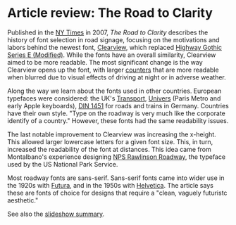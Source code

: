 # Article review: The Road to Clarity

Published in the [NY Times](http://www.nytimes.com/2007/08/12/magazine/12fonts-t.html?mcubz=3) in 2007, *The Road to Clarity* describes the history of font selection in road signage, focusing on the motivations and labors behind the newest font, [Clearview](https://en.wikipedia.org/wiki/Clearview_(typeface)), which replaced [Highway Gothic Series E (Modified)](https://en.wikipedia.org/wiki/Highway_Gothic). While the fonts have an overall similarity, Clearview aimed to be more readable. The most significant change is the way Clearview opens up the font, with larger [counters](https://typedecon.com/blogs/type-glossary/counter/) that are more readable when blurred due to visual effects of driving at night or in adverse weather.

Along the way we learn about the fonts used in other countries. European typefaces were considered: the UK's [Transport](https://en.wikipedia.org/wiki/Transport_(typeface)), [Univers](https://en.wikipedia.org/wiki/Univers) (Paris Metro and early Apple keyboards), [DIN 1451](https://en.wikipedia.org/wiki/DIN_1451) for roads and trains in Germany. Countries have their own style. "Type on the roadway is very much like the corporate identify of a country." However, these fonts had the same readability issues.

The last notable improvement to Clearview was increasing the x-height. This allowed larger lowercase letters for a given font size. This, in turn, increased the readability of the font at distances. This idea came from Montalbano's experience designing [NPS Rawlinson Roadway](https://en.wikipedia.org/wiki/NPS_Rawlinson_Roadway), the typeface used by the US National Park Service.

Most roadway fonts are sans-serif. Sans-serif fonts came into wider use in the 1920s with [Futura](https://en.wikipedia.org/wiki/Futura_(typeface)), and in the 1950s with [Helvetica](https://en.wikipedia.org/wiki/Helvetica). The article says these are fonts of choice for designs that require a "clean, vaguely futuristc aesthetic."

See also the [slideshow summary](http://www.nytimes.com/slideshow/2007/08/12/magazine/20070812_CLEARVIEW_index.html).
